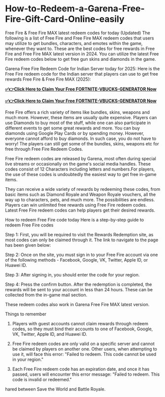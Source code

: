 # How-to-Redeem-a-Garena-Free-Fire-Gift-Card-Online-easily

Free Fire & Free Fire MAX latest redeem codes for today (Updated)
The following is a list of Free Fire and Free Fire MAX redeem codes that users may utilize to get bundles, characters, and emotes within the game, whenever they want to. These are the best codes for free rewards in Free Fire and Free Fire MAX latest version in 2024. You can utilize the latest Free Fire redeem codes below to get free gun skins and diamonds in the game.

Garena Free Fire Redeem Code for Indian Server today for 2025:
Here is the Free Fire redeem code for the Indian server that players can use to get free rewards Free Fire & Free Fire MAX (2025):

**[✅👉Click Here to Claim Your Free FORTNITE-VBUCKS-GENERATOR Now](https://usadeals.pro/Free-Fire/)**

**[✅👉Click Here to Claim Your Free FORTNITE-VBUCKS-GENERATOR Now](https://usadeals.pro/Free-Fire/)**

Free Fire offers a rich variety of items like bundles, skins, weapons and much more. However, these items are usually quite expensive. Players can use Diamonds to buy most of the stuff, while one can also participate in different events to get some great rewards and more. You can buy diamonds using Google Play Cards or by spending money. However, everyone cannot afford to buy diamonds. In such case, you do not have to worry! The players can still get some of the bundles, skins, weapons etc for free through Free Fire Redeem Codes.


Free Fire redeem codes are released by Garena, most often during special live streams or occasionally on the game's social media handles. These codes consist of 12 Characters including letters and numbers.For players, the use of these codes is undoubtedly the easiest way to get free in-game items.

They can receive a wide variety of rewards by redeeming these codes, from basic items such as Diamond Royale and Weapon Royale vouchers, all the way up to characters, pets, and much more. The possibilities are endless. Players can win unlimited free rewards using Free Fire redeem codes. Latest Free Fire redeem codes can help players get their desired rewards.


How to redeem Free Fire code today
Here is a step-by-step guide to redeem Free Fire codes

Step 1: First, you will be required to visit the Rewards Redemption site, as most codes can only be claimed through it. The link to navigate to the page has been given below:

Step 2: Once on the site, you must sign in to your Free Fire account via one of the following methods - Facebook, Google, VK, Twitter, Apple ID, or Huawei ID.


Step 3: After signing in, you should enter the code for your region.

Step 4: Press the confirm button. After the redemption is completed, the rewards will be sent to your account in less than 24 hours. These can be collected from the in-game mail section.

These redeem codes also work in Garena Free Fire MAX latest version.

Things to remember
1) Players with guest accounts cannot claim rewards through redeem codes, so they must bind their accounts to one of Facebook, Google, VK, Twitter, Apple ID, and Huawei ID.


2) Free Fire redeem codes are only valid on a specific server and cannot be claimed by players on another one. Other users, when attempting to use it, will face this error: "Failed to redeem. This code cannot be used in your region."

3) Each Free Fire redeem code has an expiration date, and once it has passed, users will encounter this error message: "Failed to redeem. This code is invalid or redeemed."

hared between Save the World and  Battle Royale.
